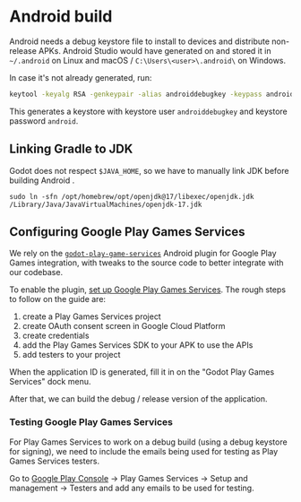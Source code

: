 # Android build

Android needs a debug keystore file to install to devices and distribute non-release APKs. Android Studio would have generated on and stored it in `~/.android` on Linux and macOS / `C:\Users\<user>\.android\` on Windows.

In case it's not already generated, run:

```bash
keytool -keyalg RSA -genkeypair -alias androiddebugkey -keypass android -keystore debug.keystore -storepass android -dname "CN=Android Debug,O=Android,C=US" -validity 9999 -deststoretype pkcs12
```

This generates a keystore with keystore user `androiddebugkey` and keystore password `android`.

## Linking Gradle to JDK

Godot does not respect `$JAVA_HOME`, so we have to manually link JDK before building Android .

```
sudo ln -sfn /opt/homebrew/opt/openjdk@17/libexec/openjdk.jdk /Library/Java/JavaVirtualMachines/openjdk-17.jdk
```

## Configuring Google Play Games Services

We rely on the [`godot-play-game-services`](https://github.com/Iakobs/godot-play-game-services) Android plugin for Google Play Games integration, with tweaks to the source code to better integrate with our codebase.

To enable the plugin, [set up Google Play Games Services](https://developers.google.com/games/services/console/enabling). The rough steps to follow on the guide are:

1. create a Play Games Services project
2. create OAuth consent screen in Google Cloud Platform
3. create credentials
4. add the Play Games Services SDK to your APK to use the APIs
5. add testers to your project

When the application ID is generated, fill it in on the "Godot Play Games Services" dock menu.

After that, we can build the debug / release version of the application.

### Testing Google Play Games Services

For Play Games Services to work on a debug build (using a debug keystore for signing), we need to include the emails being used for testing as Play Games Services testers.

Go to [Google Play Console](https://play.google.com/console/u/0/developers) → Play Games Services → Setup and management → Testers and add any emails to be used for testing.
